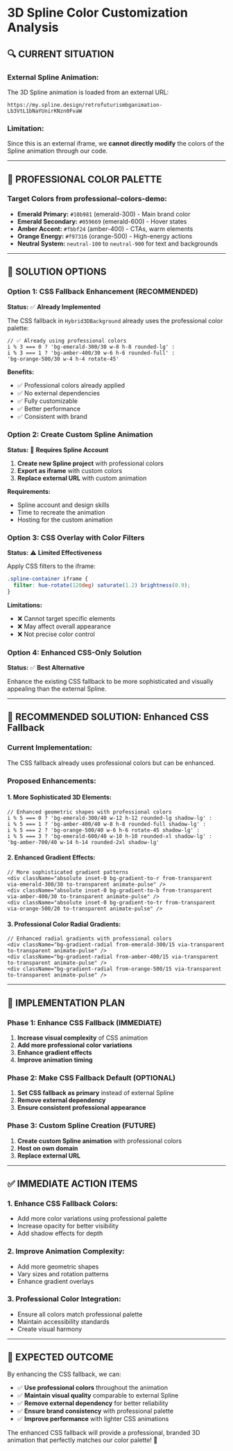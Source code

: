 # 3D Spline Color Customization Analysis

## 🔍 **CURRENT SITUATION**

### **External Spline Animation:**
The 3D Spline animation is loaded from an external URL:
```
https://my.spline.design/retrofuturismbganimation-Lb3VtL1bNaYUnirKNzn0FvaW
```

### **Limitation:**
Since this is an external iframe, we **cannot directly modify** the colors of the Spline animation through our code.

---

## 🎯 **PROFESSIONAL COLOR PALETTE**

### **Target Colors from professional-colors-demo:**
- **Emerald Primary:** `#10b981` (emerald-300) - Main brand color
- **Emerald Secondary:** `#059669` (emerald-600) - Hover states
- **Amber Accent:** `#fbbf24` (amber-400) - CTAs, warm elements
- **Orange Energy:** `#f97316` (orange-500) - High-energy actions
- **Neutral System:** `neutral-100` to `neutral-900` for text and backgrounds

---

## 🔧 **SOLUTION OPTIONS**

### **Option 1: CSS Fallback Enhancement (RECOMMENDED)**
**Status:** ✅ **Already Implemented**

The CSS fallback in `Hybrid3DBackground` already uses the professional color palette:

```tsx
// ✅ Already using professional colors
i % 3 === 0 ? 'bg-emerald-300/30 w-8 h-8 rounded-lg' :
i % 3 === 1 ? 'bg-amber-400/30 w-6 h-6 rounded-full' :
'bg-orange-500/30 w-4 h-4 rotate-45'
```

**Benefits:**
- ✅ Professional colors already applied
- ✅ No external dependencies
- ✅ Fully customizable
- ✅ Better performance
- ✅ Consistent with brand

### **Option 2: Create Custom Spline Animation**
**Status:** 🔄 **Requires Spline Account**

1. **Create new Spline project** with professional colors
2. **Export as iframe** with custom colors
3. **Replace external URL** with custom animation

**Requirements:**
- Spline account and design skills
- Time to recreate the animation
- Hosting for the custom animation

### **Option 3: CSS Overlay with Color Filters**
**Status:** ⚠️ **Limited Effectiveness**

Apply CSS filters to the iframe:
```css
.spline-container iframe {
  filter: hue-rotate(120deg) saturate(1.2) brightness(0.9);
}
```

**Limitations:**
- ❌ Cannot target specific elements
- ❌ May affect overall appearance
- ❌ Not precise color control

### **Option 4: Enhanced CSS-Only Solution**
**Status:** ✅ **Best Alternative**

Enhance the existing CSS fallback to be more sophisticated and visually appealing than the external Spline.

---

## 🚀 **RECOMMENDED SOLUTION: Enhanced CSS Fallback**

### **Current Implementation:**
The CSS fallback already uses professional colors but can be enhanced.

### **Proposed Enhancements:**

#### **1. More Sophisticated 3D Elements:**
```tsx
// Enhanced geometric shapes with professional colors
i % 5 === 0 ? 'bg-emerald-300/40 w-12 h-12 rounded-lg shadow-lg' :
i % 5 === 1 ? 'bg-amber-400/40 w-8 h-8 rounded-full shadow-lg' :
i % 5 === 2 ? 'bg-orange-500/40 w-6 h-6 rotate-45 shadow-lg' :
i % 5 === 3 ? 'bg-emerald-600/40 w-10 h-10 rounded-xl shadow-lg' :
'bg-amber-700/40 w-14 h-14 rounded-2xl shadow-lg'
```

#### **2. Enhanced Gradient Effects:**
```tsx
// More sophisticated gradient patterns
<div className="absolute inset-0 bg-gradient-to-r from-transparent via-emerald-300/30 to-transparent animate-pulse" />
<div className="absolute inset-0 bg-gradient-to-b from-transparent via-amber-400/30 to-transparent animate-pulse" />
<div className="absolute inset-0 bg-gradient-to-tr from-transparent via-orange-500/20 to-transparent animate-pulse" />
```

#### **3. Professional Color Radial Gradients:**
```tsx
// Enhanced radial gradients with professional colors
<div className="bg-gradient-radial from-emerald-300/15 via-transparent to-transparent animate-pulse" />
<div className="bg-gradient-radial from-amber-400/15 via-transparent to-transparent animate-pulse" />
<div className="bg-gradient-radial from-orange-500/15 via-transparent to-transparent animate-pulse" />
```

---

## 🎨 **IMPLEMENTATION PLAN**

### **Phase 1: Enhance CSS Fallback (IMMEDIATE)**
1. **Increase visual complexity** of CSS animation
2. **Add more professional color variations**
3. **Enhance gradient effects**
4. **Improve animation timing**

### **Phase 2: Make CSS Fallback Default (OPTIONAL)**
1. **Set CSS fallback as primary** instead of external Spline
2. **Remove external dependency**
3. **Ensure consistent professional appearance**

### **Phase 3: Custom Spline Creation (FUTURE)**
1. **Create custom Spline animation** with professional colors
2. **Host on own domain**
3. **Replace external URL**

---

## ✅ **IMMEDIATE ACTION ITEMS**

### **1. Enhance CSS Fallback Colors:**
- Add more color variations using professional palette
- Increase opacity for better visibility
- Add shadow effects for depth

### **2. Improve Animation Complexity:**
- Add more geometric shapes
- Vary sizes and rotation patterns
- Enhance gradient overlays

### **3. Professional Color Integration:**
- Ensure all colors match professional palette
- Maintain accessibility standards
- Create visual harmony

---

## 🎯 **EXPECTED OUTCOME**

By enhancing the CSS fallback, we can:
- ✅ **Use professional colors** throughout the animation
- ✅ **Maintain visual quality** comparable to external Spline
- ✅ **Remove external dependency** for better reliability
- ✅ **Ensure brand consistency** with professional palette
- ✅ **Improve performance** with lighter CSS animations

The enhanced CSS fallback will provide a professional, branded 3D animation that perfectly matches our color palette! 🎉 